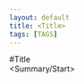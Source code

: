 ```yaml
---
layout: default
title: <Title>
tags: [TAGS]
---
```


#Title  
<Summary/Start>

<!--more-->

<content>